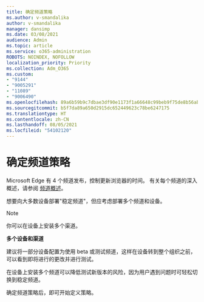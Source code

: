 ```yaml
---
title: 确定频道策略
ms.author: v-smandalika
author: v-smandalika
manager: dansimp
ms.date: 03/08/2021
audience: Admin
ms.topic: article
ms.service: o365-administration
ROBOTS: NOINDEX, NOFOLLOW
localization_priority: Priority
ms.collection: Adm_O365
ms.custom:
- "9144"
- "9005291"
- "11089"
- "9006490"
ms.openlocfilehash: 89a6b59b9c7dbae3df90e1173f1a66648c99beb9f75de8b56ab9f07a40daca68
ms.sourcegitcommit: b5f7da89a650d2915dc652449623c78be6247175
ms.translationtype: HT
ms.contentlocale: zh-CN
ms.lasthandoff: 08/05/2021
ms.locfileid: "54102120"
---
```

# <a name="determine-channel-strategy"></a>确定频道策略

Microsoft Edge 有 4 个频道发布，控制更新浏览器的时间。 有关每个频道的深入概述，请参阅 [频道概述](/DeployEdge/microsoft-edge-channels#channel-overview)。

想要向大多数设备部署"稳定频道"，但应考虑部署多个频道和设备。

> [!NOTE]
> 你可以在设备上安装多个渠道。

**多个设备和渠道**

建议将一部分设备配置为使用 beta 或测试频道，这样在设备转到整个组织之前，可以看到即将进行的更改并进行测试。

在设备上安装多个频道可以降低测试新版本的风险，因为用户遇到问题时可轻松切换到稳定频道。

确定频道策略后，即可开始定义策略。

